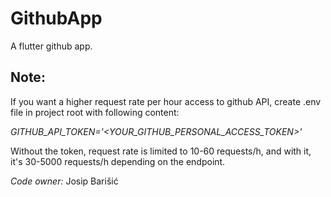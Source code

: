 # GithubApp

A flutter github app.

## Note:

If you want a higher request rate per hour access to github API, create .env file in project root with following content:

*GITHUB_API_TOKEN='<YOUR_GITHUB_PERSONAL_ACCESS_TOKEN>'*


Without the token, request rate is limited to 10-60 requests/h, and with it, it's 30-5000 requests/h depending on the endpoint.

*Code owner:* Josip Barišić

